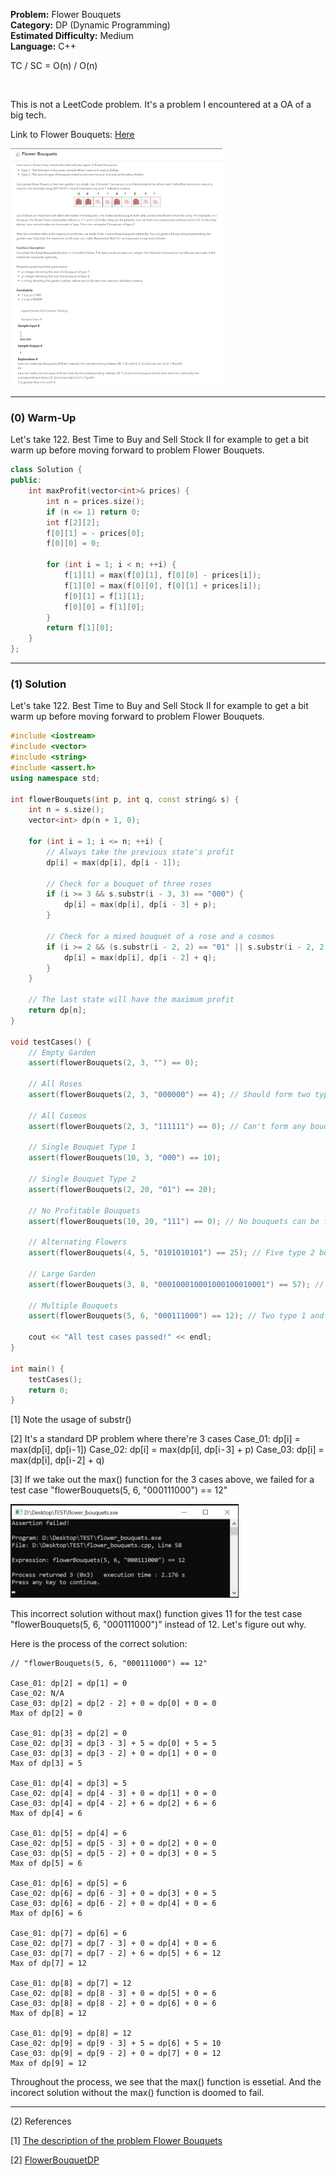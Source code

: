 <p><strong>Problem:</strong> Flower Bouquets<br>
<strong>Category:</strong> DP (Dynamic Programming)<br>
<strong>Estimated Difficulty:</strong> Medium<br>
<strong>Language:</strong> C++</p>

TC / SC = O(n) / O(n)

<br>

This is not a LeetCode problem. It's a problem I encountered at a OA of a big tech. 

Link to Flower Bouquets: [Here](https://leetcode.com/discuss/interview-question/365425/coinlist-oa-2019-nuclear-rods)

<div class="flexible-container">
  <img src="pic/01_flower_bouquets_problem.png" height="380">
</div>

---

### (0) Warm-Up
Let's take 122. Best Time to Buy and Sell Stock II for example to get a bit warm up before moving forward to problem Flower Bouquets.
```cpp
class Solution {
public:
    int maxProfit(vector<int>& prices) {
        int n = prices.size();
        if (n <= 1) return 0;
        int f[2][2];
        f[0][1] = - prices[0];
        f[0][0] = 0;

        for (int i = 1; i < n; ++i) {
            f[1][1] = max(f[0][1], f[0][0] - prices[i]);
            f[1][0] = max(f[0][0], f[0][1] + prices[i]);
            f[0][1] = f[1][1];
            f[0][0] = f[1][0];
        }
        return f[1][0];
    }
};
```
---

### (1) Solution
Let's take 122. Best Time to Buy and Sell Stock II for example to get a bit warm up before moving forward to problem Flower Bouquets.

```cpp
#include <iostream>
#include <vector>
#include <string>
#include <assert.h>
using namespace std;

int flowerBouquets(int p, int q, const string& s) {
    int n = s.size();
    vector<int> dp(n + 1, 0);

    for (int i = 1; i <= n; ++i) {
        // Always take the previous state's profit
        dp[i] = max(dp[i], dp[i - 1]);

        // Check for a bouquet of three roses
        if (i >= 3 && s.substr(i - 3, 3) == "000") {
            dp[i] = max(dp[i], dp[i - 3] + p);
        }

        // Check for a mixed bouquet of a rose and a cosmos
        if (i >= 2 && (s.substr(i - 2, 2) == "01" || s.substr(i - 2, 2) == "10")) {
            dp[i] = max(dp[i], dp[i - 2] + q);
        }
    }

    // The last state will have the maximum profit
    return dp[n];
}

void testCases() {
    // Empty Garden
    assert(flowerBouquets(2, 3, "") == 0);

    // All Roses
    assert(flowerBouquets(2, 3, "000000") == 4); // Should form two type 1 bouquets

    // All Cosmos
    assert(flowerBouquets(2, 3, "111111") == 0); // Can't form any bouquet

    // Single Bouquet Type 1
    assert(flowerBouquets(10, 3, "000") == 10);

    // Single Bouquet Type 2
    assert(flowerBouquets(2, 20, "01") == 20);

    // No Profitable Bouquets
    assert(flowerBouquets(10, 20, "111") == 0); // No bouquets can be formed

    // Alternating Flowers
    assert(flowerBouquets(4, 5, "0101010101") == 25); // Five type 2 bouquets

    // Large Garden
    assert(flowerBouquets(3, 8, "000100010001000100010001") == 57); // Four type 2 bouquets

    // Multiple Bouquets
    assert(flowerBouquets(5, 6, "000111000") == 12); // Two type 1 and one type 2

    cout << "All test cases passed!" << endl;
}

int main() {
    testCases();
    return 0;
}
```

[1] Note the usage of substr()

[2] It's a standard DP problem where there're 3 cases
Case_01: dp[i] = max(dp[i], dp[i - 1])
Case_02: dp[i] = max(dp[i], dp[i - 3] + p)
Case_03: dp[i] = max(dp[i], dp[i - 2] + q)

[3] If we take out the max() function for the 3 cases above, we failed for a test case "flowerBouquets(5, 6, "000111000") == 12"

<div class="flexible-container">
  <img src="pic/02_failed.png" height="150">
</div>

This incorrect solution without max() function gives 11 for the test case "flowerBouquets(5, 6, "000111000")" instead of 12. Let's figure out why.

Here is the process of the correct solution:

```
// "flowerBouquets(5, 6, "000111000") == 12"

Case_01: dp[2] = dp[1] = 0
Case_02: N/A
Case_03: dp[2] = dp[2 - 2] + 0 = dp[0] + 0 = 0
Max of dp[2] = 0

Case_01: dp[3] = dp[2] = 0
Case_02: dp[3] = dp[3 - 3] + 5 = dp[0] + 5 = 5
Case_03: dp[3] = dp[3 - 2] + 0 = dp[1] + 0 = 0 
Max of dp[3] = 5

Case_01: dp[4] = dp[3] = 5
Case_02: dp[4] = dp[4 - 3] + 0 = dp[1] + 0 = 0
Case_03: dp[4] = dp[4 - 2] + 6 = dp[2] + 6 = 6
Max of dp[4] = 6

Case_01: dp[5] = dp[4] = 6
Case_02: dp[5] = dp[5 - 3] + 0 = dp[2] + 0 = 0
Case_03: dp[5] = dp[5 - 2] + 0 = dp[3] + 0 = 5 
Max of dp[5] = 6

Case_01: dp[6] = dp[5] = 6
Case_02: dp[6] = dp[6 - 3] + 0 = dp[3] + 0 = 5
Case_03: dp[6] = dp[6 - 2] + 0 = dp[4] + 0 = 6
Max of dp[6] = 6

Case_01: dp[7] = dp[6] = 6
Case_02: dp[7] = dp[7 - 3] + 0 = dp[4] + 0 = 6
Case_03: dp[7] = dp[7 - 2] + 6 = dp[5] + 6 = 12
Max of dp[7] = 12

Case_01: dp[8] = dp[7] = 12
Case_02: dp[8] = dp[8 - 3] + 0 = dp[5] + 0 = 6
Case_03: dp[8] = dp[8 - 2] + 0 = dp[6] + 0 = 6
Max of dp[8] = 12

Case_01: dp[9] = dp[8] = 12
Case_02: dp[9] = dp[9 - 3] + 5 = dp[6] + 5 = 10
Case_03: dp[9] = dp[9 - 2] + 0 = dp[7] + 0 = 12
Max of dp[9] = 12
```

Throughout the process, we see that the max() function is essetial. And the incorect solution without the max() function is doomed to fail.

---

(2) References

[1] [The description of the problem Flower Bouquets](https://leetcode.com/discuss/interview-question/365425/coinlist-oa-2019-nuclear-rods)

[2] [FlowerBouquetDP](https://github.com/NeelamVerma/FlowerBouquetDP)